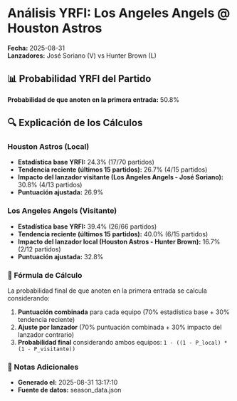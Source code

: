 # Análisis YRFI: Los Angeles Angels @ Houston Astros

**Fecha:** 2025-08-31  
**Lanzadores:** José Soriano (V) vs Hunter Brown (L)

## 📊 Probabilidad YRFI del Partido

**Probabilidad de que anoten en la primera entrada:** 50.8%

## 🔍 Explicación de los Cálculos

### Houston Astros (Local)
- **Estadística base YRFI:** 24.3% (17/70 partidos)
- **Tendencia reciente (últimos 15 partidos):** 26.7% (4/15 partidos)
- **Impacto del lanzador visitante (Los Angeles Angels - José Soriano):** 30.8% (4/13 partidos)
- **Puntuación ajustada:** 26.9%

### Los Angeles Angels (Visitante)
- **Estadística base YRFI:** 39.4% (26/66 partidos)
- **Tendencia reciente (últimos 15 partidos):** 40.0% (6/15 partidos)
- **Impacto del lanzador local (Houston Astros - Hunter Brown):** 16.7% (2/12 partidos)
- **Puntuación ajustada:** 32.8%

### 📝 Fórmula de Cálculo

La probabilidad final de que anoten en la primera entrada se calcula considerando:
1. **Puntuación combinada** para cada equipo (70% estadística base + 30% tendencia reciente)
2. **Ajuste por lanzador** (70% puntuación combinada + 30% impacto del lanzador contrario)
3. **Probabilidad final** considerando ambos equipos: `1 - ((1 - P_local) * (1 - P_visitante))`

### 📌 Notas Adicionales

- **Generado el:** 2025-08-31 13:17:10
- **Fuente de datos:** season_data.json
